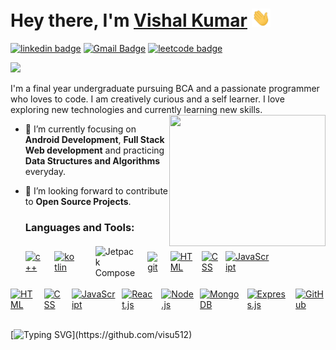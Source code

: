 <h1>Hey there, I'm <a  href="https://github.com/tanyagupta0201/">Vishal Kumar</a> <img  src="https://raw.githubusercontent.com/ABSphreak/ABSphreak/master/gifs/Hi.gif" width="30"></h1>

[![linkedin badge](https://img.shields.io/badge/Linkedin-30302f?style=flat&logo=linkedin)](https://www.linkedin.com/in/vishal512)
[![Gmail Badge](https://img.shields.io/badge/Email-30302f?style=flat&logo=Gmail&logoColor=red)](mailto:svk8190@gmail.com)
[![leetcode badge](https://img.shields.io/badge/LeetCode-30302f?style=flat&logo=leetcode)](https://leetcode.com/u/Vishal_Kumar515/)

<img src="https://komarev.com/ghpvc/?username=vishal512&style=plastic" />

I'm a final year  undergraduate pursuing BCA and a passionate programmer who loves to code. I am creatively curious and a self learner. I love exploring new technologies and currently learning new skills.  <br> 
<img align='right' src="http://cdn.lowgif.com/small/9cb12f51dffbaaa6-character-typing-by-vincent-mokuenko-dribbble.gif" width="250" height="210">

- 🌱 I’m currently focusing on **Android Development**, **Full Stack Web development** and practicing **Data Structures and Algorithms** everyday.
- 💬 I’m looking forward to contribute to **Open Source Projects**.
  
   <h3 align="left">Languages and Tools:</h3>
  <div style="display: flex; gap: 10px; align-items: center;">
  <a href="https://www.w3schools.com/cpp/" target="_blank">
   <img src="https://upload.wikimedia.org/wikipedia/commons/1/18/ISO_C%2B%2B_Logo.svg" alt="c++" width="50" height="50"/>
  
  <a href="https://www.python.org" target="_blank">
    <img src="https://raw.githubusercontent.com/devicons/devicon/master/icons/python/python-original.svg" alt="python" width="55" height="50"/>
  </a>
  <a href="https://kotlinlang.org" target="_blank">
    <img src="https://www.vectorlogo.zone/logos/kotlinlang/kotlinlang-icon.svg" alt="kotlin" width="50" height="45"/>
  </a>
  <a href="https://www.java.com" target="_blank">
    <img src="https://raw.githubusercontent.com/devicons/devicon/master/icons/java/java-original.svg" alt="java" width="50" height="50"/>
  </a>
  <a href="https://developer.android.com/" target="_blank">
    <img src="https://raw.githubusercontent.com/devicons/devicon/master/icons/android/android-original-wordmark.svg" alt="android" width="50" height="50"/>
  </a>
    <a>
    <img src="https://blogger.googleusercontent.com/img/b/R29vZ2xl/AVvXsEjC97Z8BResg5dlPqczsRCFhP6zewWX0X0e7fVPG-G7PuUZwwZVsi9OPoqJYkgqT2h0FI95SsmWzVEgpt8b8HAqFiIxZ98TFtY4lE0b8UrtVJ2HrJebRwl6C9DslsQDl9KnBIrdHS6LtkY/s1600/jetpack+compose+icon_RGB.png" alt="Jetpack Compose" width="60" height="60"/>
  </a>
  <a href="https://firebase.google.com/" target="_blank">
    <img src="https://github.com/devicons/devicon/blob/master/icons/firebase/firebase-plain.svg" alt="Firebase" width="53" height="55"/>
  </a>
  <a href="https://git-scm.com/" target="_blank">
    <img src="https://www.vectorlogo.zone/logos/git-scm/git-scm-icon.svg" alt="git" width="50" height="50"/>
  </a>
  <a href="https://code.visualstudio.com/" target="_blank">
    <img src="https://github.com/devicons/devicon/blob/master/icons/vscode/vscode-original.svg" alt="VS Code" width="50" height="50"/>
  </a>
    <!-- HTML -->
  <a href="https://developer.mozilla.org/en-US/docs/Web/HTML" target="_blank">
    <img src="https://upload.wikimedia.org/wikipedia/commons/6/61/HTML5_logo_and_wordmark.svg" alt="HTML" width="50" height="50"/>
  </a>

  <!-- CSS -->
  <a href="https://developer.mozilla.org/en-US/docs/Web/CSS" target="_blank">
    <img src="https://upload.wikimedia.org/wikipedia/commons/d/d5/CSS3_logo_and_wordmark.svg" alt="CSS" width="50" height="50"/>
  </a>

  <!-- JavaScript -->
  <a href="https://developer.mozilla.org/en-US/docs/Web/JavaScript" target="_blank">
    <img src="https://upload.wikimedia.org/wikipedia/commons/6/6a/JavaScript-logo.png" alt="JavaScript" width="50" height="50"/>
  </a>
</div>
<div style="display: flex; gap: 10px; align-items: center;">
  <!-- HTML -->
  <a href="https://developer.mozilla.org/en-US/docs/Web/HTML" target="_blank">
    <img src="https://upload.wikimedia.org/wikipedia/commons/6/61/HTML5_logo_and_wordmark.svg" alt="HTML" width="50" height="50"/>
  </a>

  <!-- CSS -->
  <a href="https://developer.mozilla.org/en-US/docs/Web/CSS" target="_blank">
    <img src="https://upload.wikimedia.org/wikipedia/commons/d/d5/CSS3_logo_and_wordmark.svg" alt="CSS" width="50" height="50"/>
  </a>

  <!-- JavaScript -->
  <a href="https://developer.mozilla.org/en-US/docs/Web/JavaScript" target="_blank">
    <img src="https://upload.wikimedia.org/wikipedia/commons/6/6a/JavaScript-logo.png" alt="JavaScript" width="50" height="50"/>
  </a>

  <!-- React.js -->
  <a href="https://react.dev/" target="_blank">
    <img src="https://upload.wikimedia.org/wikipedia/commons/a/a7/React-icon.svg" alt="React.js" width="50" height="50"/>
  </a>

  <!-- Node.js -->
  <a href="https://nodejs.org" target="_blank">
    <img src="https://upload.wikimedia.org/wikipedia/commons/d/d9/Node.js_logo.svg" alt="Node.js" width="50" height="50"/>
  </a>

  <!-- MongoDB -->
  <a href="https://www.mongodb.com/" target="_blank">
    <img src="https://upload.wikimedia.org/wikipedia/commons/9/93/MongoDB_Logo.svg" alt="MongoDB" width="55" height="55"/>
  </a>

  <!-- Express.js -->
  <a href="https://expressjs.com/" target="_blank">
    <img src="https://upload.wikimedia.org/wikipedia/commons/6/64/Expressjs.png" alt="Express.js" width="100" height="50"/>
  </a>
  <!-- GitHub -->
  <a href="https://github.com/" target="_blank">
    <img src="https://upload.wikimedia.org/wikipedia/commons/9/91/Octicons-mark-github.svg" alt="GitHub" width="50" height="50"/>
  </a>
</div><br>

[![Typing SVG](https://readme-typing-svg.herokuapp.com/?lines=Thanks+For+Visiting!!&center=true&color="FF0000")](https://github.com/visu512)  
